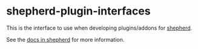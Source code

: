 # shepherd-plugin-interfaces

This is the interface to use when developing plugins/addons for [shepherd](https://github.com/shepherd-media-classifier/shepherd).

See the [docs in shepherd](https://github.com/shepherd-media-classifier/shepherd/tree/master#shepherd-plugin-interfaces) for more information.